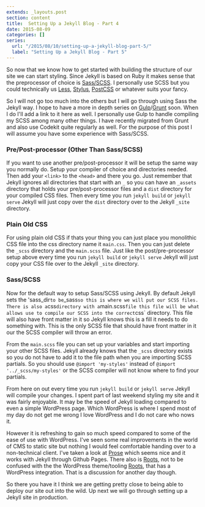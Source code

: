 ```yaml
---
extends: _layouts.post
section: content
title:  Setting Up a Jekyll Blog - Part 4
date: 2015-08-09
categories: []
series:
  url: "/2015/08/10/setting-up-a-jekyll-blog-part-5/"
  label: "Setting Up a Jekyll Blog - Part 5"
---
```


So now that we know how to get started with building the structure of our site we can start styling. Since Jekyll is based on Ruby it makes sense that the preprocessor of choice is [Sass/SCSS](http://sass-lang.com). I personally use SCSS but you could technically us [Less](http://lesscss.org), [Stylus](https://learnboost.github.io/stylus/), [PostCSS](https://github.com/postcss/postcss) or whatever suits your fancy.

So I will not go too much into the others but I will go through using Sass the Jekyll way. I hope to have a more in depth series on [Gulp](http://gulpjs.com)/[Grunt](http://gruntjs.com) soon. When I do I'll add a link to it here as well. I personally use Gulp to handle compiling my SCSS among many other things. I have recently migrated from Grunt and also use Codekit quite regularly as well. For the purpose of this post I will assume you have some experience with Sass/SCSS.

### Pre/Post-processor (Other Than Sass/SCSS)
If you want to use another pre/post-processor it will be setup the same way you normally do. Setup your compiler of choice and directories needed. Then add your `<link>` to the `<head>` and there you go. Just remember that Jekyll ignores all directories that start with an `_` so you can have an `_assets` directory that holds your pre/post-processor files and a `dist` directory for your compiled CSS files. Then every time you run `jekyll build` or `jekyll serve` Jekyll will just copy over the `dist` directory over to the Jekyll `_site` directory.

### Plain Old CSS
For using plain old CSS if thats your thing you can just place you monolithic CSS file into the css directory name it `main.css`. Then you can just delete the `_scss` directory and the `main.scss` file. Just like the post/pre-processor setup above every time you run `jekyll build` or `jekyll serve` Jekyll will just copy your CSS file over to the Jekyll `_site` directory.

### Sass/SCSS
Now for the default way to setup Sass/SCSS using Jekyll. By default Jekyll sets the 'sass_dir` to be `_sass` so this is where we will put our SCSS files. There is also a `css` directory with a `main.scss` file this file will be what allows use to compile our SCSS into the correct `css` directory. This file will also have front matter in it so Jekyll knows this is a fill it needs to do something with. This is the only SCSS file that should have front matter in it our the SCSS compiler will throw an error.

From the `main.scss` file you can set up your variables and start importing your other SCSS files. Jekyll already knows that the `_scss` directory exists so you do not have to add it to the file path when you are importing SCSS partials. So you should use `@import 'my-styles'` instead of `@import '../_scss/my-styles'` or the SCSS compiler will not know where to find your partials.

From here on out every time you run `jekyll build` or `jekyll serve` Jekyll will compile your changes. I spent part of last weekend styling my site and it was fairly enjoyable. It may be the speed of Jekyll loading compared to even a simple WordPress page. Which WordPress is where I spend most of my day do not get me wrong I love WordPress and I do not care who nows it.

However it is refreshing to gain so much speed compared to some of the ease of use with WordPress. I've seen some real improvements in the world of CMS to static site but nothing I would feel comfortable handing over to a non-technical client. I've taken a look at [Prose](http://prose.io/) which seems nice and it works with Jekyll through Github Pages. There also is [Roots](http://roots.cx/), not to be confused with the the WordPress theme/tooling [Roots](https://roots.io), that has a WordPress integration. That is a discussion for another day though.

So there you have it I think we are getting pretty close to being able to deploy our site out into the wild. Up next we will go through setting up a Jekyll site in production.

